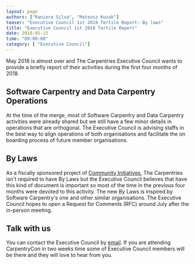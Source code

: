 ```yaml
---
layout: page
authors: ["Raniere Silva", "Mateusz Kuzak"]
teaser: "Executive Council 1st 2018 Tertile Report: By laws"
title: "Executive Council 1st 2018 Tertile Report"
date: 2018-05-15
time: "09:00:00"
category: [ "Executive Council"]
---
```


May 2018 is almost over
and The Carpentries Executive Council
wants to provide a briefly report of their activities
during the first four months of 2018.

## Software Carpentry and Data Carpentry Operations

At the time of the merge,
most of Software Carpentry and Data Carpentry
activities were already shared
but we still have a few minor details
in operations that are orthogonal.
The Executive Council is advising
staffs in the best way to align operations
of both organisations
and facilitate the on boarding process
of future member organisations.

## By Laws

As a fiscally sponsored project of [Community Initiatives](http://communityin.org/),
The Carpentries isn't required to have By Laws
but the Executive Council believes that have this kind of document is important
so most of the time in the previous four months were devoted to this activity.
The new By Laws is inspired by Software Carpentry's one
and other similar organisations.
The Executive Council hopes to open a Request for Comments (RFC)
around July after the in-person meeting.

## Talk with us

You can contact the Executive Council by [email](mailto:executive-council@carpentries.org).
If you are attending CarpentryCon in two weeks time
some of Executive Council members will be there
and they will love to hear from you.